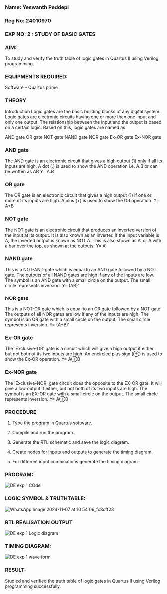 ### Name: Yeswanth Peddepi
### Reg No: 24010970
### EXP NO: 2 : STUDY OF BASIC GATES   

### AIM: 

To study and verify the truth table of logic gates in Quartus II using Verilog programming.

### EQUIPMENTS REQUIRED:

Software – Quartus prime 

### THEORY

Introduction Logic gates are the basic building blocks of any digital system. Logic gates are electronic circuits having one or more than one input and only one output. The relationship between the input and the output is based on a certain logic. Based on this, logic gates are named as

AND gate OR gate NOT gate NAND gate NOR gate Ex-OR gate Ex-NOR gate

### AND gate

The AND gate is an electronic circuit that gives a high output (1) only if all its inputs are high. A dot (.) is used to show the AND operation i.e. A.B or can be written as AB
Y= A.B

### OR gate 

The OR gate is an electronic circuit that gives a high output (1) if one or more of its inputs are high. A plus (+) is used to show the OR operation.
Y= A+B

### NOT gate

The NOT gate is an electronic circuit that produces an inverted version of the input at its output. It is also known as an inverter. If the input variable is A, the inverted output is known as NOT A. This is also shown as A' or A with a bar over the top, as shown at the outputs.
Y= A'

### NAND gate

This is a NOT-AND gate which is equal to an AND gate followed by a NOT gate. The outputs of all NAND gates are high if any of the inputs are low. The symbol is an AND gate with a small circle on the output. The small circle represents inversion.
Y= (AB)’

### NOR gate

This is a NOT-OR gate which is equal to an OR gate followed by a NOT gate. The outputs of all NOR gates are low if any of the inputs are high. The symbol is an OR gate with a small circle on the output. The small circle represents inversion.
Y= (A+B)’

### Ex-OR gate

The 'Exclusive-OR' gate is a circuit which will give a high output if either, but not both of its two inputs are high. An encircled plus sign (⊕) is used to show the Ex-OR operation.
Y= A⊕B

### Ex-NOR gate

The 'Exclusive-NOR' gate circuit does the opposite to the EX-OR gate. It will give a low output if either, but not both of its two inputs are high. The symbol is an EX-OR gate with a small circle on the output. The small circle represents inversion.
Y= A⊕B

### PROCEDURE

1.	Type the program in Quartus software.

2.	Compile and run the program.

3.	Generate the RTL schematic and save the logic diagram.

4.	Create nodes for inputs and outputs to generate the timing diagram.

5.	For different input combinations generate the timing diagram.


### PROGRAM:


![DE exp 1 COde](https://github.com/user-attachments/assets/86083138-e11d-482d-92bd-94764f215a1b)

 
### LOGIC SYMBOL & TRUTHTABLE: 
![WhatsApp Image 2024-11-07 at 10 54 06_fc8cff23](https://github.com/user-attachments/assets/90c7b12d-4123-4af6-903d-6606d3c1e1b0)

### RTL REALISATION OUTPUT
![DE exp 1 Logic diagram](https://github.com/user-attachments/assets/db63e985-3891-48ce-b951-4f4552f6bf39)

### TIMING DIAGRAM:
![DE exp 1 wave form](https://github.com/user-attachments/assets/80668e84-af21-4d2a-8bc6-659fb4704f69)

### RESULT:
Studied and verified the truth table of logic gates in Quartus II using Verilog programming successfully.



